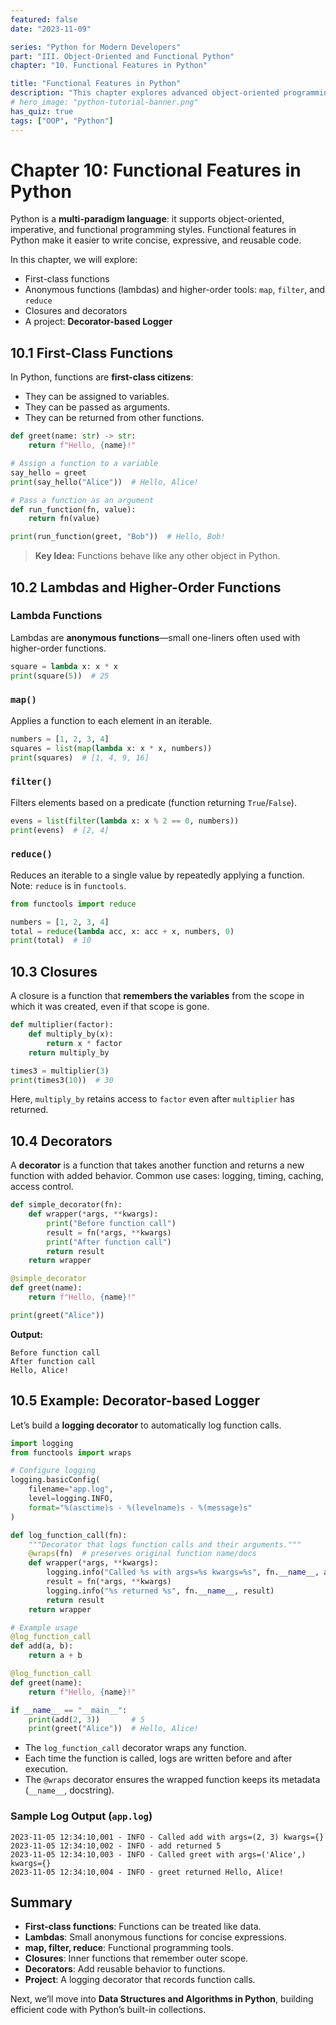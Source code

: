 ```yaml
---
featured: false
date: "2023-11-09"

series: "Python for Modern Developers"
part: "III. Object-Oriented and Functional Python"
chapter: "10. Functional Features in Python"

title: "Functional Features in Python"
description: "This chapter explores advanced object-oriented programming (OOP) concepts in Python to help you build more flexible, reusable, and scalable software systems."
# hero_image: "python-tutorial-banner.png"
has_quiz: true
tags: ["OOP", "Python"]
---
```


# Chapter 10: Functional Features in Python

Python is a **multi-paradigm language**: it supports object-oriented, imperative, and functional programming styles. Functional features in Python make it easier to write concise, expressive, and reusable code.

In this chapter, we will explore:

* First-class functions
* Anonymous functions (lambdas) and higher-order tools: `map`, `filter`, and `reduce`
* Closures and decorators
* A project: **Decorator-based Logger**

## 10.1 First-Class Functions

In Python, functions are **first-class citizens**:

* They can be assigned to variables.
* They can be passed as arguments.
* They can be returned from other functions.

```python
def greet(name: str) -> str:
    return f"Hello, {name}!"

# Assign a function to a variable
say_hello = greet
print(say_hello("Alice"))  # Hello, Alice!

# Pass a function as an argument
def run_function(fn, value):
    return fn(value)

print(run_function(greet, "Bob"))  # Hello, Bob!
```

> **Key Idea:** Functions behave like any other object in Python.

## 10.2 Lambdas and Higher-Order Functions

### Lambda Functions

Lambdas are **anonymous functions**—small one-liners often used with higher-order functions.

```python
square = lambda x: x * x
print(square(5))  # 25
```

### `map()`

Applies a function to each element in an iterable.

```python
numbers = [1, 2, 3, 4]
squares = list(map(lambda x: x * x, numbers))
print(squares)  # [1, 4, 9, 16]
```

### `filter()`

Filters elements based on a predicate (function returning `True`/`False`).

```python
evens = list(filter(lambda x: x % 2 == 0, numbers))
print(evens)  # [2, 4]
```

### `reduce()`

Reduces an iterable to a single value by repeatedly applying a function.
Note: `reduce` is in `functools`.

```python
from functools import reduce

numbers = [1, 2, 3, 4]
total = reduce(lambda acc, x: acc + x, numbers, 0)
print(total)  # 10
```

## 10.3 Closures

A closure is a function that **remembers the variables** from the scope in which it was created, even if that scope is gone.

```python
def multiplier(factor):
    def multiply_by(x):
        return x * factor
    return multiply_by

times3 = multiplier(3)
print(times3(10))  # 30
```

Here, `multiply_by` retains access to `factor` even after `multiplier` has returned.

## 10.4 Decorators

A **decorator** is a function that takes another function and returns a new function with added behavior.
Common use cases: logging, timing, caching, access control.

```python
def simple_decorator(fn):
    def wrapper(*args, **kwargs):
        print("Before function call")
        result = fn(*args, **kwargs)
        print("After function call")
        return result
    return wrapper

@simple_decorator
def greet(name):
    return f"Hello, {name}!"

print(greet("Alice"))
```

**Output:**

```
Before function call
After function call
Hello, Alice!
```

## 10.5 Example: Decorator-based Logger

Let’s build a **logging decorator** to automatically log function calls.

```python
import logging
from functools import wraps

# Configure logging
logging.basicConfig(
    filename="app.log",
    level=logging.INFO,
    format="%(asctime)s - %(levelname)s - %(message)s"
)

def log_function_call(fn):
    """Decorator that logs function calls and their arguments."""
    @wraps(fn)  # preserves original function name/docs
    def wrapper(*args, **kwargs):
        logging.info("Called %s with args=%s kwargs=%s", fn.__name__, args, kwargs)
        result = fn(*args, **kwargs)
        logging.info("%s returned %s", fn.__name__, result)
        return result
    return wrapper

# Example usage
@log_function_call
def add(a, b):
    return a + b

@log_function_call
def greet(name):
    return f"Hello, {name}!"

if __name__ == "__main__":
    print(add(2, 3))       # 5
    print(greet("Alice"))  # Hello, Alice!
```

* The `log_function_call` decorator wraps any function.
* Each time the function is called, logs are written before and after execution.
* The `@wraps` decorator ensures the wrapped function keeps its metadata (`__name__`, docstring).

### Sample Log Output (`app.log`)

```
2023-11-05 12:34:10,001 - INFO - Called add with args=(2, 3) kwargs={}
2023-11-05 12:34:10,002 - INFO - add returned 5
2023-11-05 12:34:10,003 - INFO - Called greet with args=('Alice',) kwargs={}
2023-11-05 12:34:10,004 - INFO - greet returned Hello, Alice!
```

## Summary

* **First-class functions**: Functions can be treated like data.
* **Lambdas**: Small anonymous functions for concise expressions.
* **map, filter, reduce**: Functional programming tools.
* **Closures**: Inner functions that remember outer scope.
* **Decorators**: Add reusable behavior to functions.
* **Project**: A logging decorator that records function calls.

Next, we’ll move into **Data Structures and Algorithms in Python**, building efficient code with Python’s built-in collections.

